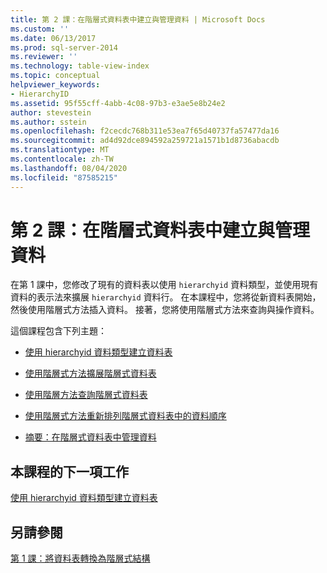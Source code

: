```yaml
---
title: 第 2 課：在階層式資料表中建立與管理資料 | Microsoft Docs
ms.custom: ''
ms.date: 06/13/2017
ms.prod: sql-server-2014
ms.reviewer: ''
ms.technology: table-view-index
ms.topic: conceptual
helpviewer_keywords:
- HierarchyID
ms.assetid: 95f55cff-4abb-4c08-97b3-e3ae5e8b24e2
author: stevestein
ms.author: sstein
ms.openlocfilehash: f2cecdc768b311e53ea7f65d40737fa57477da16
ms.sourcegitcommit: ad4d92dce894592a259721a1571b1d8736abacdb
ms.translationtype: MT
ms.contentlocale: zh-TW
ms.lasthandoff: 08/04/2020
ms.locfileid: "87585215"
---
```

# <a name="lesson-2-creating-and-managing-data-in-a-hierarchical-table"></a>第 2 課：在階層式資料表中建立與管理資料
  在第 1 課中，您修改了現有的資料表以使用 `hierarchyid` 資料類型，並使用現有資料的表示法來擴展 `hierarchyid` 資料行。 在本課程中，您將從新資料表開始，然後使用階層式方法插入資料。 接著，您將使用階層式方法來查詢與操作資料。  
  
 這個課程包含下列主題：  
  
-   [使用 hierarchyid 資料類型建立資料表](lesson-2-1-creating-a-table-using-the-hierarchyid-data-type.md)  
  
-   [使用階層式方法擴展階層式資料表](lesson-2-2-populating-a-hierarchical-table-using-hierarchical-methods.md)  
  
-   [使用階層方法查詢階層式資料表](lesson-2-3-querying-a-hierarchical-table-using-hierarchy-methods.md)  
  
-   [使用階層式方法重新排列階層式資料表中的資料順序](lesson-2-4-reordering-data-in-a-hierarchical-table-using-hierarchical-methods.md)  
  
-   [摘要：在階層式資料表中管理資料](lesson-2-5-summary-managing-data-in-a-hierarchical-table.md)  
  
## <a name="next-task-in-lesson"></a>本課程的下一項工作  
 [使用 hierarchyid 資料類型建立資料表](lesson-2-1-creating-a-table-using-the-hierarchyid-data-type.md)  
  
## <a name="see-also"></a>另請參閱  
 [第 1 課：將資料表轉換為階層式結構](lesson-1-converting-a-table-to-a-hierarchical-structure.md)  
  
  
